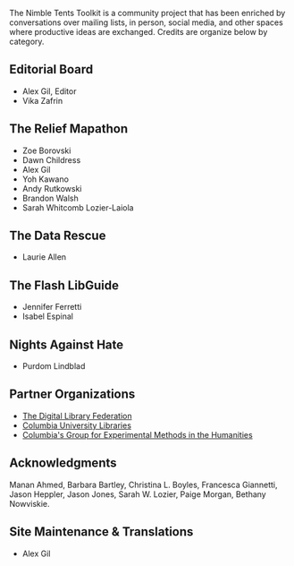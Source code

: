 The Nimble Tents Toolkit is a community project that has been enriched by conversations over mailing lists, in person, social media, and other spaces where productive ideas are exchanged. Credits are organize below by category.

## Editorial Board

- Alex Gil, Editor
- Vika Zafrin

## The Relief Mapathon

- Zoe Borovski
- Dawn Childress
- Alex Gil
- Yoh Kawano
- Andy Rutkowski
- Brandon Walsh
- Sarah Whitcomb Lozier-Laiola


## The Data Rescue

- Laurie Allen

## The Flash LibGuide

- Jennifer Ferretti
- Isabel Espinal


## Nights Against Hate

- Purdom Lindblad


## Partner Organizations

- [The Digital Library Federation](https://www.diglib.org/)
- [Columbia University Libraries](http://library.columbia.edu/services/digital-scholarship.html)
- [Columbia's Group for Experimental Methods in the Humanities](http://xpmethod.plaintext.in/)


## Acknowledgments

Manan Ahmed, Barbara Bartley, Christina L. Boyles, Francesca Giannetti, Jason Heppler, Jason Jones, Sarah W. Lozier, Paige Morgan, Bethany Nowviskie.

## Site Maintenance & Translations

- Alex Gil

